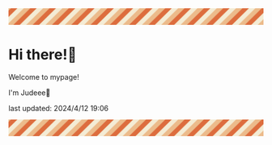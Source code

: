 <!-- Header image -->
<img src="./pokemon/pokemon_2.png" width="1000">

# Hi there!👋

Welcome to mypage!

I'm Judeee🐷

last updated: 2024/4/12 19:06

<!-- Footer image -->
<img src="./pokemon/pokemon_2.png" width="1000">
